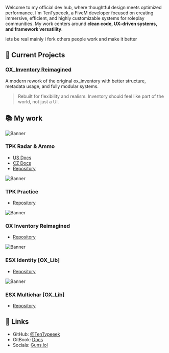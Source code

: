 Welcome to my official dev hub, where thoughtful design meets optimized performance. I'm TenTypeeek, a FiveM developer focused on creating immersive, efficient, and highly customizable systems for roleplay communities. My work centers around **clean code, UX-driven systems, and framework versatility**.

lets be real mainly i fork others people work and make it better


## 🔧 Current Projects

### [OX\_Inventory Reimagined](https://github.com/TenTypeeek/ox_inventory_reimagined)

A modern rework of the original ox_inventory with better structure, metadata usage, and fully modular systems.

> Rebuilt for flexibility and realism. Inventory should feel like part of the world, not just a UI.


## 📚 My work

![Banner](https://i.imgur.com/mm2ro4h.png) <!-- TPK-RadarAmmo -->

### TPK Radar & Ammo
* [US Docs](https://tentypeeek.gitbook.io/undv/script/radar-and-ammo)
* [CZ Docs](https://tentypeeek.gitbook.io/undv/cz/script/radar-and-ammo)
* [Repository](https://github.com/TenTypeeek/TPK-radar-ammo)


![Banner](https://i.imgur.com/UCl146Q.png) <!-- TPK-Practice -->

### TPK Practice
* [Repository](https://github.com/TenTypeeek/TPK-practice)


![Banner](https://i.imgur.com/mpRfuDC.png) <!-- Ox_Inventory Reimagined -->

### OX Inventory Reimagined
* [Repository](https://github.com/TenTypeeek/ox_inventory_reimagined)


![Banner](https://i.imgur.com/WeTcuws.png) <!-- ESX_Identity -->

### ESX Identity [OX_Lib] 
* [Repository](https://github.com/TenTypeeek/ox_inventory_reimagined/releases/tag/release)


![Banner](https://i.imgur.com/4fZrPLv.png) <!-- ESX_Multichar -->

### ESX Multichar [OX_Lib]
* [Repository](https://github.com/TenTypeeek/esx_multichar)


## 🤝 Links

* GitHub: [@TenTypeeek](https://github.com/TenTypeeek)
* GitBook: [Docs](https://tentypeeek.gitbook.io/undv/)
* Socials: [Guns.lol](https://guns.lol/tentypeeek)